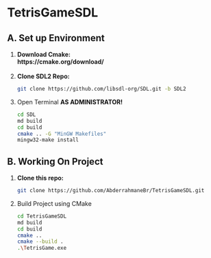 # TetrisGameSDL
<h2>A. Set up Environment</h2>
<ol>
<li><b>Download Cmake:</b></li>
<b>https://cmake.org/download/</b>
<br><br>
<li><b>Clone SDL2 Repo:</b></li>
  
```bash
git clone https://github.com/libsdl-org/SDL.git -b SDL2
```

<li>Open Terminal <b style="color:#0e0e0e;">AS ADMINISTRATOR!</b></li>
  
```bash
cd SDL
md build
cd build
cmake .. -G "MinGW Makefiles"
mingw32-make install
```

</ol>
<h2>B. Working On Project</h2>
<ol>
<li><b>Clone this repo:</b></li>

```bash
git clone https://github.com/AbderrahmaneBr/TetrisGameSDL.git
```

<li>Build Project using CMake</li>
  
```bash
cd TetrisGameSDL
md build
cd build
cmake ..
cmake --build .
.\TetrisGame.exe
```

</ol>
